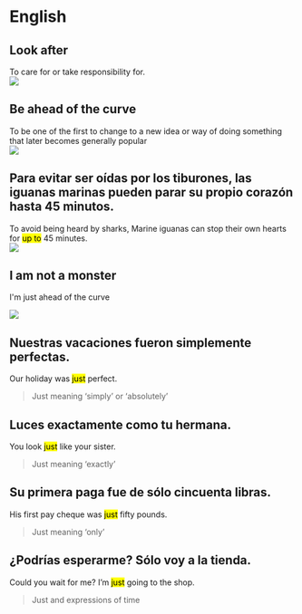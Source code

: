 # English

## Look after

<!-- notecardId: 1691722607122 -->

To care for or take responsibility for.
<br>
<img src="https://media.giphy.com/media/jPy4jJ8T3nyCI/giphy.gif">

## Be ahead of the curve

<!-- notecardId: 1691722607175 -->

To be one of the first to change to a new idea or way of doing something that later becomes generally popular
<br>
<img src="https://media.giphy.com/media/y1nrTCFZEz3gc/giphy.gif">

## Para evitar ser oídas por los tiburones, las iguanas marinas pueden parar su propio corazón hasta 45 minutos.

<!-- notecardId: 1691722607209 -->

To avoid being heard by sharks, Marine iguanas can stop their own hearts for <mark>up to</mark> 45 minutes.
<br>
<img src="https://media.giphy.com/media/LRTn96CVTx0FZMKfOt/giphy.gif">


## I am not a monster

<!-- notecardId: 1691722607243 -->

I'm just ahead of the curve

<img src="https://media.giphy.com/media/y1nrTCFZEz3gc/giphy.gif">

## Nuestras vacaciones fueron simplemente perfectas.

<!-- notecardId: 1692072968953 -->

Our holiday was <mark>just</mark> perfect.

> Just meaning ‘simply’ or ‘absolutely’

## Luces exactamente como tu hermana.

<!-- notecardId: 1692072968989 -->
You look <mark>just</mark> like your sister.

> Just meaning ‘exactly’

## Su primera paga fue de sólo cincuenta libras.

<!-- notecardId: 1692072969014 -->

His first pay cheque was <mark>just</mark> fifty pounds.

> Just meaning ‘only’

## ¿Podrías esperarme? Sólo voy a la tienda.

<!-- notecardId: 1692072969049 -->

Could you wait for me? I’m <mark>just</mark> going to the shop.

> Just and expressions of time




